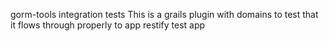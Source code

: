 gorm-tools integration tests
This is a grails plugin with domains to test that it flows through properly to app restify test app
